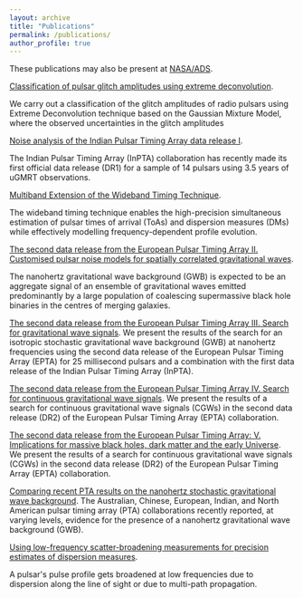 ```yaml
---
layout: archive
title: "Publications"
permalink: /publications/
author_profile: true
---
```


These publications may also be present at [NASA/ADS](https://ui.adsabs.harvard.edu/search/p_=0&q=author%3A%22Arumugam%2C%20S.%22%20AND%20database%3Aastronomy&sort=date%20desc%2C%20bibcode%20desc).

[Classification of pulsar glitch amplitudes using extreme deconvolution](https://www.sciencedirect.com/science/article/abs/pii/S2214404822000799?via%3Dihub).
    
We carry out a classification of the glitch amplitudes of radio pulsars using Extreme Deconvolution technique based on the Gaussian Mixture Model, where the observed uncertainties in the glitch amplitudes 


[Noise analysis of the Indian Pulsar Timing Array data release I](https://journals.aps.org/prd/abstract/10.1103/PhysRevD.108.023008).

The Indian Pulsar Timing Array (InPTA) collaboration has recently made its first official data release (DR1) for a sample of 14 pulsars using 3.5 years of uGMRT observations. 


[Multiband Extension of the Wideband Timing Technique](https://academic.oup.com/mnras/article/527/1/213/7310865).

The wideband timing technique enables the high-precision simultaneous estimation of pulsar times of arrival (ToAs) and dispersion measures (DMs) while effectively modelling frequency-dependent profile evolution. 


[The second data release from the European Pulsar Timing Array II. Customised pulsar noise models
for spatially correlated gravitational waves](https://www.aanda.org/articles/aa/full_html/2023/10/aa46842-23/aa46842-23.html).

The nanohertz gravitational wave background (GWB) is expected to be an aggregate signal of an ensemble of gravitational waves emitted predominantly by a large population of coalescing supermassive black hole binaries in the centres of merging galaxies.




[The second data release from the European Pulsar Timing Array III. Search for gravitational wave
signals](https://www.aanda.org/articles/aa/abs/2023/10/aa46844-23/aa46844-23.html).
We present the results of the search for an isotropic stochastic gravitational wave background (GWB) at nanohertz frequencies using the second data release of the European Pulsar Timing Array (EPTA) for 25 millisecond pulsars and a combination with the first data release of the Indian Pulsar Timing Array (InPTA). 


[The second data release from the European Pulsar Timing Array IV. Search for continuous gravitational
wave signals](https://arxiv.org/abs/2306.16226).
We present the results of a search for continuous gravitational wave signals (CGWs) in the second data release (DR2) of the European Pulsar Timing Array (EPTA) collaboration. 


[The second data release from the European Pulsar Timing Array: V. Implications for massive black holes,
dark matter and the early Universe](https://arxiv.org/abs/2306.162271).
We present the results of a search for continuous gravitational wave signals (CGWs) in the second data release (DR2) of the European Pulsar Timing Array (EPTA) collaboration. 


[Comparing recent PTA results on the nanohertz stochastic gravitational wave background](https://arxiv.org/abs/2309.00693).
The Australian, Chinese, European, Indian, and North American pulsar timing array (PTA) collaborations recently reported, at varying levels, evidence for the presence of a nanohertz gravitational wave background (GWB).


[Using low-frequency scatter-broadening measurements for precision estimates of dispersion measures](https://arxiv.org/abs/2309.16765).

A pulsar's pulse profile gets broadened at low frequencies due to dispersion along the line of sight or due to multi-path propagation.

